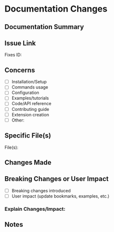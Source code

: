 # Documentation Changes

## Documentation Summary

<!-- Brief description of documentation changes made -->

## Issue Link

Fixes ID:

## Concerns

<!-- What documentation area does this affect? -->

- [ ] Installation/Setup
- [ ] Commands usage
- [ ] Configuration
- [ ] Examples/tutorials
- [ ] Code/API reference
- [ ] Contributing guide
- [ ] Extension creation
- [ ] Other:

## Specific File(s)

<!-- Files modified -->

File(s):

## Changes Made

<!-- What was changed, added, or improved -->

## Breaking Changes or User Impact

<!-- Do these changes break links, examples, or require user action? -->

- [ ] Breaking changes introduced
- [ ] User impact (update bookmarks, examples, etc.)

### Explain Changes/Impact:

## Notes

<!-- Additional context, related PRs, follow-up documentation needed -->
